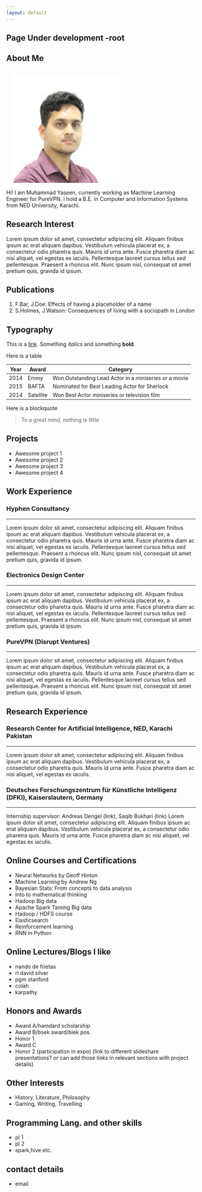 ```yaml
---
layout: default
---
```

## Page Under development -root

## About Me

<img class="profile-picture" src="yaseen.jpg">

Hi! I am Muhammad Yaseen, currently working as Machine Learning Engineer for PureVPN. I hold a B.E. in Computer and Information Systems from NED University, Karachi.

## Research Interest

Lorem ipsum dolor sit amet, consectetur adipiscing elit. Aliquam finibus ipsum ac erat aliquam dapibus. Vestibulum vehicula placerat ex, a consectetur odio pharetra quis. Mauris id urna ante. Fusce pharetra diam ac nisi aliquet, vel egestas ex iaculis. Pellentesque laoreet cursus tellus sed pellentesque. Praesent a rhoncus elit. Nunc ipsum nisl, consequat sit amet pretium quis, gravida id ipsum.

## Publications

1. F.Bar, J.Doe: Effects of having a placeholder of a name
2. S.Holmes, J.Watson: Consequences of living with a sociopath in London

## Typography

This is a [link](http://google.com). Something *italics* and something **bold**.

Here is a table

Year | Award | Category
-----|-------|--------
2014 | Emmy  | Won Outstanding Lead Actor in a miniseries or a movie
2015 | BAFTA | Nominated for Best Leading Actor for Sherlock
2014 | Satellite | Won Best Actor miniseries or television film


Here is a blockquote

> To a great mind, nothing is little

## Projects

* Awesome project 1
* Awesome project 2
* Awesome project 3
* Awesome project 4

## Work Experience

### Hyphen Consultancy

---
Lorem ipsum dolor sit amet, consectetur adipiscing elit. Aliquam finibus ipsum ac erat aliquam dapibus. Vestibulum vehicula placerat ex, a consectetur odio pharetra quis. Mauris id urna ante. Fusce pharetra diam ac nisi aliquet, vel egestas ex iaculis. 
Pellentesque laoreet cursus tellus sed pellentesque. Praesent a rhoncus elit. Nunc ipsum nisl, consequat sit amet pretium quis, gravida id ipsum. 

### Electronics Design Center

---
Lorem ipsum dolor sit amet, consectetur adipiscing elit. Aliquam finibus ipsum ac erat aliquam dapibus. Vestibulum vehicula placerat ex, a consectetur odio pharetra quis. Mauris id urna ante. Fusce pharetra diam ac nisi aliquet, vel egestas ex iaculis. 
Pellentesque laoreet cursus tellus sed pellentesque. Praesent a rhoncus elit. Nunc ipsum nisl, consequat sit amet pretium quis, gravida id ipsum. 

### PureVPN (Disrupt Ventures)

---
Lorem ipsum dolor sit amet, consectetur adipiscing elit. Aliquam finibus ipsum ac erat aliquam dapibus. Vestibulum vehicula placerat ex, a consectetur odio pharetra quis. Mauris id urna ante. Fusce pharetra diam ac nisi aliquet, vel egestas ex iaculis. 
Pellentesque laoreet cursus tellus sed pellentesque. Praesent a rhoncus elit. Nunc ipsum nisl, consequat sit amet pretium quis, gravida id ipsum. 

## Research Experience

### Research Center for Artificial Intelligence, NED, Karachi Pakistan

---
Lorem ipsum dolor sit amet, consectetur adipiscing elit. Aliquam finibus ipsum ac erat aliquam dapibus. Vestibulum vehicula placerat ex, a consectetur odio pharetra quis. Mauris id urna ante. Fusce pharetra diam ac nisi aliquet, vel egestas ex iaculis.

### Deutsches Forschungszentrum für Künstliche Intelligenz (DFKI), Kaiserslautern, Germany

---
Internship supervisor: Andreas Dengel (link), Saqib Bukhari (link)
Lorem ipsum dolor sit amet, consectetur adipiscing elit. Aliquam finibus ipsum ac erat aliquam dapibus. Vestibulum vehicula placerat ex, a consectetur odio pharetra quis. Mauris id urna ante. Fusce pharetra diam ac nisi aliquet, vel egestas ex iaculis.

## Online Courses and Certifications

* Neural Networks by Geoff Hinton
* Machine Learning by Andrew Ng
* Bayesian Stats: From concepts to data analysis
* Into to mathematical thinking
* Hadoop Big data
* Apache Spark Taming Big data
* Hadoop / HDFS course
* Elasticsearch
* Reinforcement learning
* RNN in Python

## Online Lectures/Blogs I like

* nando de frietas
* rl david silver
* pgm stanford
* colah
* karpathy

## Honors and Awards

* Award A/hamdard scholarship
* Award B/bsek award/biek pos.
* Honor 1
* Award C
* Honor 2
(participation in expo)
(link to different slideshare presentations? or can add those links in relevant sections with project details)

## Other Interests

* History, Literature, Philosophy
* Gaming, Writing, Travelling

## Programming Lang. and other skills

* pl 1
* pl 2
* spark,hive etc.

## contact details

* email



